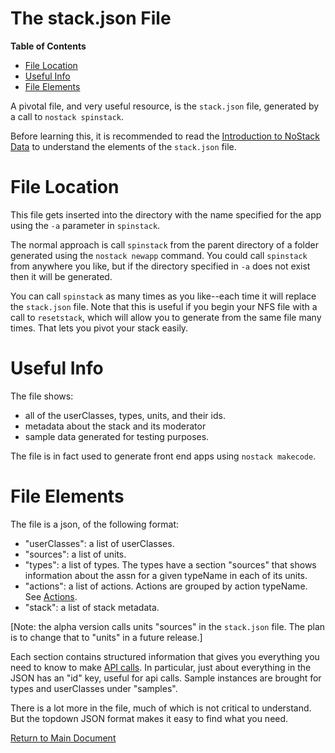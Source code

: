 The stack.json File
===============
<!-- START doctoc generated TOC please keep comment here to allow auto update -->
<!-- DON'T EDIT THIS SECTION, INSTEAD RE-RUN doctoc TO UPDATE -->
**Table of Contents**  

- [File Location](#file-location)
- [Useful Info](#useful-info)
- [File Elements](#file-elements)

<!-- END doctoc generated TOC please keep comment here to allow auto update -->

A pivotal file, and very useful resource, is the `stack.json` file, generated by a call to `nostack spinstack`.  

Before learning this, it is recommended to read the [Introduction to NoStack Data](./IntroToNoStack.md)
to understand the elements of the `stack.json` file.


# File Location
This file gets inserted into the directory with the name specified for the app using the `-a` parameter in `spinstack`.  

The normal approach is call `spinstack` from the parent directory of a folder generated using the `nostack newapp` command.  You could call `spinstack` from anywhere you like, but if the directory specified in `-a` does not exist then it will be generated.

You can call `spinstack` as many times as you like--each time it will replace the `stack.json` file.  Note that this is useful if you begin your NFS file with a call to `resetstack`, which will allow you to generate from the same file many times.  That lets you pivot your stack easily.

# Useful Info
The file shows:
 * all of the userClasses, types, units, and their ids.
 * metadata about the stack and its moderator
 * sample data generated for testing purposes.
 
 The file is in fact used to generate front end apps using `nostack makecode`.

# File Elements
The file is a json, of the following format:

*  "userClasses": a list of userClasses.
*  "sources": a list of units.
*  "types": a list of types.  The types have a section "sources" that shows information about the assn for a given typeName in each of its units.
*  "actions": a list of actions.  Actions are grouped by action typeName.  See [Actions](NoStackApi.md#Actions). 
*  "stack": a list of stack metadata.

[Note: the alpha version calls units "sources" in the `stack.json` file.  The plan is to change that to "units" in a future release.]

Each section contains structured information that gives you everything you need to know to make [API calls](NoStackApi.md).  In particular, just about everything in the JSON has an "id" key, useful for api calls. Sample instances are brought for types and userClasses under "samples".

There is a lot more in the file, much of which is not critical to understand.  But the topdown JSON format makes it easy to find what you need.

[Return to Main Document](../../README.md)
